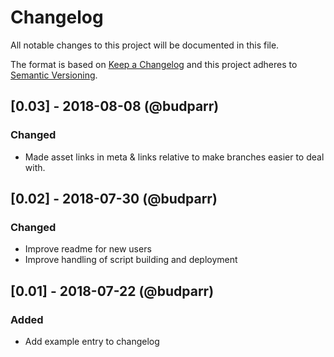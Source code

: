 # Changelog

All notable changes to this project will be documented in this file.

The format is based on [Keep a Changelog](http://keepachangelog.com/en/1.0.0/) and this project adheres to [Semantic Versioning](http://semver.org/spec/v2.0.0.html).

## [0.03] - 2018-08-08 (@budparr)

### Changed

- Made asset links in meta & links relative to make branches easier to deal with.


## [0.02] - 2018-07-30 (@budparr)

### Changed

- Improve readme for new users
- Improve handling of script building and deployment

## [0.01] - 2018-07-22 (@budparr)

### Added

- Add example entry to changelog
